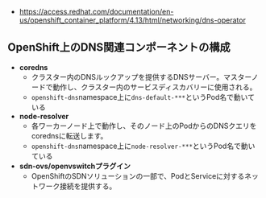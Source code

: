 - https://access.redhat.com/documentation/en-us/openshift_container_platform/4.13/html/networking/dns-operator
## OpenShift上のDNS関連コンポーネントの構成
- **coredns**
  - クラスター内のDNSルックアップを提供するDNSサーバー。マスターノードで動作し、クラスター内のサービスディスカバリーに使用される。
  - `openshift-dns`namespace上に`dns-default-***`というPod名で動いている
- **node-resolver**
  - 各ワーカーノード上で動作し、そのノード上のPodからのDNSクエリをcorednsに転送します。
  - `openshift-dns`namespace上に`node-resolver-***`というPod名で動いている
- **sdn-ovs/openvswitchプラグイン**
  - OpenShiftのSDNソリューションの一部で、PodとServiceに対するネットワーク接続を提供する。
